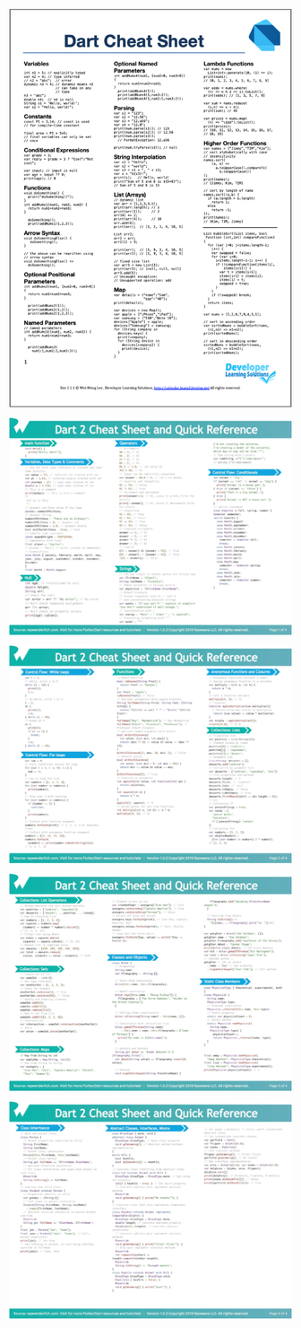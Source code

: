 <p align="center">
 <img src="https://github.com/trinib/-tFLUTTER_DOCS-/blob/main/Images/Cheat_sheet/Dartcheatsheet.png">
 
<p align="center">
 <img src="https://github.com/trinib/-tFLUTTER_DOCS-/blob/main/Images/Cheat_sheet/dart1.JPEG">
 
 <p align="center">
 <img src="https://github.com/trinib/-tFLUTTER_DOCS-/blob/main/Images/Cheat_sheet/dart2.JPEG">
 
 <p align="center">
 <img src="https://github.com/trinib/-tFLUTTER_DOCS-/blob/main/Images/Cheat_sheet/dart3.JPEG">
 
 <p align="center">
 <img src="https://github.com/trinib/-tFLUTTER_DOCS-/blob/main/Images/Cheat_sheet/dart4.JPEG">
